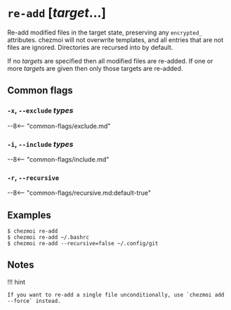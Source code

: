 # `re-add` [*target*...]

Re-add modified files in the target state, preserving any `encrypted_`
attributes. chezmoi will not overwrite templates, and all entries that are not
files are ignored. Directories are recursed into by default.

If no *target*s are specified then all modified files are re-added. If one or
more *target*s are given then only those targets are re-added.

## Common flags

### `-x`, `--exclude` *types*

--8<-- "common-flags/exclude.md"

### `-i`, `--include` *types*

--8<-- "common-flags/include.md"

### `-r`, `--recursive`

--8<-- "common-flags/recursive.md:default-true"

## Examples

```console
$ chezmoi re-add
$ chezmoi re-add ~/.bashrc
$ chezmoi re-add --recursive=false ~/.config/git
```

## Notes

!!! hint

    If you want to re-add a single file unconditionally, use `chezmoi add --force` instead.
